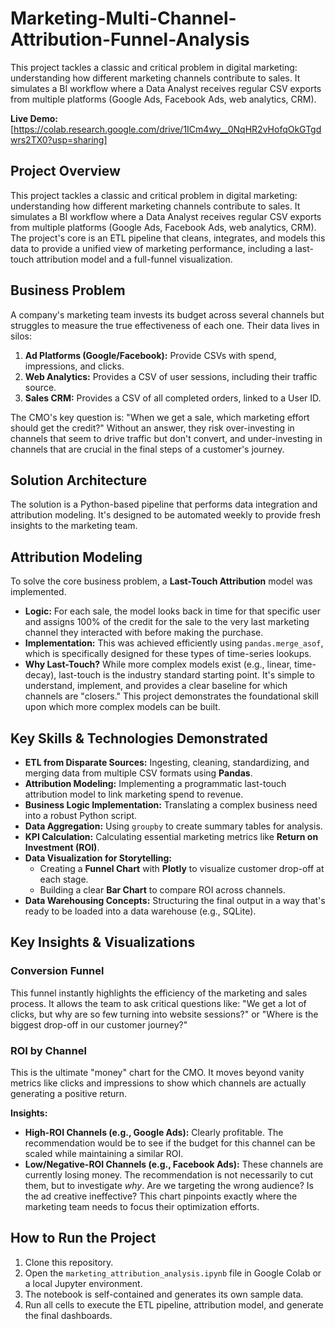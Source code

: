 # Marketing-Multi-Channel-Attribution-Funnel-Analysis
This project tackles a classic and critical problem in digital marketing: understanding how different marketing channels contribute to sales. It simulates a BI workflow where a Data Analyst receives regular CSV exports from multiple platforms (Google Ads, Facebook Ads, web analytics, CRM).

**Live Demo:** [https://colab.research.google.com/drive/1ICm4wy__0NqHR2vHofqOkGTgdwrs2TX0?usp=sharing]

## Project Overview

This project tackles a classic and critical problem in digital marketing: understanding how different marketing channels contribute to sales. It simulates a BI workflow where a Data Analyst receives regular CSV exports from multiple platforms (Google Ads, Facebook Ads, web analytics, CRM). The project's core is an ETL pipeline that cleans, integrates, and models this data to provide a unified view of marketing performance, including a last-touch attribution model and a full-funnel visualization.

## Business Problem

A company's marketing team invests its budget across several channels but struggles to measure the true effectiveness of each one. Their data lives in silos:
1.  **Ad Platforms (Google/Facebook):** Provide CSVs with spend, impressions, and clicks.
2.  **Web Analytics:** Provides a CSV of user sessions, including their traffic source.
3.  **Sales CRM:** Provides a CSV of all completed orders, linked to a User ID.

The CMO's key question is: "When we get a sale, which marketing effort should get the credit?" Without an answer, they risk over-investing in channels that seem to drive traffic but don't convert, and under-investing in channels that are crucial in the final steps of a customer's journey.

## Solution Architecture

The solution is a Python-based pipeline that performs data integration and attribution modeling. It's designed to be automated weekly to provide fresh insights to the marketing team.


## Attribution Modeling

To solve the core business problem, a **Last-Touch Attribution** model was implemented.

*   **Logic:** For each sale, the model looks back in time for that specific user and assigns 100% of the credit for the sale to the very last marketing channel they interacted with before making the purchase.
*   **Implementation:** This was achieved efficiently using `pandas.merge_asof`, which is specifically designed for these types of time-series lookups.
*   **Why Last-Touch?** While more complex models exist (e.g., linear, time-decay), last-touch is the industry standard starting point. It's simple to understand, implement, and provides a clear baseline for which channels are "closers." This project demonstrates the foundational skill upon which more complex models can be built.

## Key Skills & Technologies Demonstrated

*   **ETL from Disparate Sources:** Ingesting, cleaning, standardizing, and merging data from multiple CSV formats using **Pandas**.
*   **Attribution Modeling:** Implementing a programmatic last-touch attribution model to link marketing spend to revenue.
*   **Business Logic Implementation:** Translating a complex business need into a robust Python script.
*   **Data Aggregation:** Using `groupby` to create summary tables for analysis.
*   **KPI Calculation:** Calculating essential marketing metrics like **Return on Investment (ROI)**.
*   **Data Visualization for Storytelling:**
    *   Creating a **Funnel Chart** with **Plotly** to visualize customer drop-off at each stage.
    *   Building a clear **Bar Chart** to compare ROI across channels.
*   **Data Warehousing Concepts:** Structuring the final output in a way that's ready to be loaded into a data warehouse (e.g., SQLite).

## Key Insights & Visualizations

### Conversion Funnel

 <!-- Replace with a screenshot of your funnel chart -->

This funnel instantly highlights the efficiency of the marketing and sales process. It allows the team to ask critical questions like: "We get a lot of clicks, but why are so few turning into website sessions?" or "Where is the biggest drop-off in our customer journey?"

### ROI by Channel

 <!-- Replace with a screenshot of your ROI bar chart -->

This is the ultimate "money" chart for the CMO. It moves beyond vanity metrics like clicks and impressions to show which channels are actually generating a positive return.

**Insights:**

*   **High-ROI Channels (e.g., Google Ads):** Clearly profitable. The recommendation would be to see if the budget for this channel can be scaled while maintaining a similar ROI.
*   **Low/Negative-ROI Channels (e.g., Facebook Ads):** These channels are currently losing money. The recommendation is not necessarily to cut them, but to investigate *why*. Are we targeting the wrong audience? Is the ad creative ineffective? This chart pinpoints exactly where the marketing team needs to focus their optimization efforts.

## How to Run the Project

1.  Clone this repository.
2.  Open the `marketing_attribution_analysis.ipynb` file in Google Colab or a local Jupyter environment.
3.  The notebook is self-contained and generates its own sample data.
4.  Run all cells to execute the ETL pipeline, attribution model, and generate the final dashboards.
